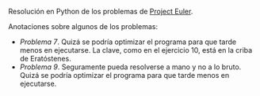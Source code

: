 Resolución en Python de los problemas de [Project Euler](https://projecteuler.net/about).

Anotaciones sobre algunos de los problemas:
- *Problema 7*. Quizá se podría optimizar el programa para que tarde menos en ejecutarse. La clave, como en el ejercicio 10, está en la criba de Eratóstenes.
- *Problema 9*. Seguramente pueda resolverse a mano y no a lo bruto. Quizá se podría optimizar el programa para que tarde menos en ejecutarse.